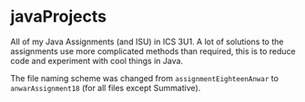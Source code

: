 # javaProjects 
All of my Java Assignments (and ISU) in ICS 3U1. A lot of solutions to the assignments use more complicated methods than required, this is to reduce code and experiment with cool things in Java.

The file naming scheme was changed from `assignmentEighteenAnwar` to `anwarAssignment18` (for all files except Summative).
